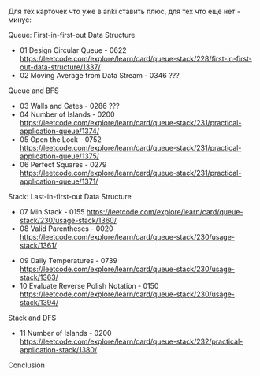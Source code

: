 Для тех карточек что уже в anki ставить плюс, для тех что ещё нет - минус:

Queue: First-in-first-out Data Structure

- 01 Design Circular Queue - 0622 https://leetcode.com/explore/learn/card/queue-stack/228/first-in-first-out-data-structure/1337/
- 02 Moving Average from Data Stream - 0346 ???

Queue and BFS

- 03 Walls and Gates - 0286 ???
- 04 Number of Islands - 0200 https://leetcode.com/explore/learn/card/queue-stack/231/practical-application-queue/1374/
- 05 Open the Lock - 0752 https://leetcode.com/explore/learn/card/queue-stack/231/practical-application-queue/1375/
- 06 Perfect Squares - 0279 https://leetcode.com/explore/learn/card/queue-stack/231/practical-application-queue/1371/

Stack: Last-in-first-out Data Structure

+ 07 Min Stack - 0155 https://leetcode.com/explore/learn/card/queue-stack/230/usage-stack/1360/
+ 08 Valid Parentheses - 0020 https://leetcode.com/explore/learn/card/queue-stack/230/usage-stack/1361/
- 09 Daily Temperatures - 0739 https://leetcode.com/explore/learn/card/queue-stack/230/usage-stack/1363/
- 10 Evaluate Reverse Polish Notation - 0150 https://leetcode.com/explore/learn/card/queue-stack/230/usage-stack/1394/

Stack and DFS

- 11 Number of Islands - 0200 https://leetcode.com/explore/learn/card/queue-stack/232/practical-application-stack/1380/

Conclusion

